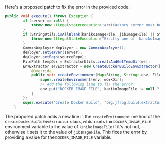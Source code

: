Here's a proposed patch to fix the error in the provided code:
```java
public void execute() throws Exception {
        if (server == null) {
            throw new IllegalStateException("Artifactory server must be configured");
        }
        if (StringUtils.isAllBlank(kanikoImageFile, jibImageFile) || StringUtils.isNoneBlank(kanikoImageFile, jibImageFile)) {
            throw new IllegalStateException("Exactly one of 'kanikoImageFile' or 'jibImageFile' must be configured");
        }
        CommonDeployer deployer = new CommonDeployer();
        deployer.setServer(server);
        deployer.setRepo(sourceRepo);
        FilePath tempDir = ExtractorUtils.createAndGetTempDir(ws);
        EnvExtractor envExtractor = new CreateDockerBuildEnvExtractor(build, buildInfo, deployer, listener, launcher, tempDir, env, kanikoImageFile, jibImageFile) {
            @Override
            public void createEnvironment(Map<String, String> env, FilePath workDir) throws Exception {
                super.createEnvironment(env, workDir);
                // Add the following line to fix the error
                env.put("DOCKER_IMAGE_FILE", kanikoImageFile != null ? kanikoImageFile : jibImageFile);
            }
        };
        super.execute("Create Docker Build", "org.jfrog.build.extractor.docker.extractor.BuildDockerCreator", envExtractor, tempDir);
    }
```
The proposed patch adds a new line in the `createEnvironment` method of the `CreateDockerBuildEnvExtractor` class, which sets the `DOCKER_IMAGE_FILE` environment variable to the value of `kanikoImageFile` if it's not null, otherwise it sets it to the value of `jibImageFile`. This fixes the error by providing a value for the `DOCKER_IMAGE_FILE` variable.